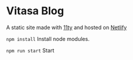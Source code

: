# Vitasa Blog 
A static site made with [11ty](https://www.11ty.dev/) and hosted on [Netlify](https://www.netlify.com/)

`npm install`
Install node modules.

`npm run start`
Start 
